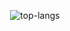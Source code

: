 <p align="center">

  <img src="https://github-readme-stats.vercel.app/api/top-langs/?username=minorcell&theme=dracula&hide=html&hide_border=true" alt="top-langs" />
  
</p>
